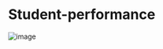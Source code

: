 # Student-performance
![image](https://github.com/user-attachments/assets/367df78c-8262-48e7-ad70-d610b9577954)
